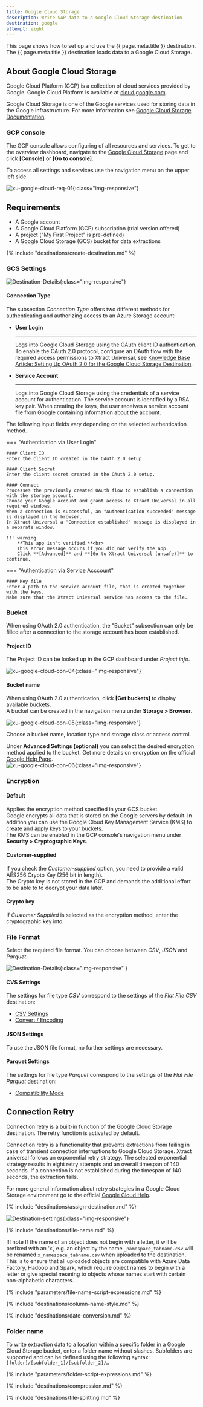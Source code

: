 ```yaml
---
title: Google Cloud Storage
description: Write SAP data to a Google Cloud Storage destination
destination: google
attempt: eight
---
```


This page shows how to set up and use the {{ page.meta.title }} destination. 
The {{ page.meta.title }} destination loads data to a Google Cloud Storage.

## About Google Cloud Storage
Google Cloud Platform (GCP) is a collection of cloud services provided by Google.
Google Cloud Platform is available at [cloud.google.com](https://cloud.google.com).

Google Cloud Storage is one of the Google services used for storing data in the Google infrastructure.
For more information see [Google Cloud Storage Documentation](https://cloud.google.com/storage/docs#docs).

### GCP console
The GCP console allows configuring of all resources and services. 
To get to the overview dashboard, navigate to the [Google Cloud Storage](https://cloud.google.com/storage) page and click **[Console]** or **[Go to console]**. 

To access all settings and services use the navigation menu on the upper left side.

![xu-google-cloud-req-01](../../assets/images/documentation/destinations/googlecloudstorage/xu-google-cloud-req-01.png){:class="img-responsive"}
 
## Requirements 

- A Google account
- A Google Cloud Platform (GCP) subscription (trial version offered)
- A project ("My First Project" is pre-defined)
- A Google Cloud Storage (GCS) bucket for data extractions

{% include "destinations/create-destination.md" %}

### GCS Settings

![Destination-Details](../../assets/images/documentation/destinations/googlecloudstorage/destination-details_1.png){:class="img-responsive"}

#### Connection Type


The subsection *Connection Type* offers two different methods for authenticating and authorizing access to an Azure Storage account:

<div class="grid cards" markdown>

-   __User Login__

    ---

    Logs into Google Cloud Storage using the OAuth client ID authentication. 
	To enable the OAuth 2.0 protocol, configure an OAuth flow with the required access permissions to Xtract Universal, see [Knowledge Base Article: Setting Up OAuth 2.0 for the Google Cloud Storage Destination](../../knowledge-base/google-cloud-storage-oauth.md).

-   __Service Account__

    ---

    Logs into Google Cloud Storage using the credentials of a service account for authentication.
	The service account is identified by a RSA key pair. 
	When creating the keys, the user receives a service account file from Google containing information about the account.

</div>

The following input fields vary depending on the selected authentication method.

=== "Authentication via User Login"

	#### Client ID
	Enter the client ID created in the OAuth 2.0 setup. 
	
	#### Client Secret
	Enter the client secret created in the OAuth 2.0 setup. 

	#### Connect
	Processes the previously created OAuth flow to establish a connection with the storage account.
	Choose your Google account and grant access to Xtract Universal in all required windows. 
	When a connection is successful, an "Authentication succeeded" message is displayed in the browser. 
	In Xtract Universal a "Connection established" message is displayed in a separate window.   
	
	!!! warning
		**This app isn't verified.**<br>
		This error message occurs if you did not verify the app. 
		Click **[Advanced]** and **[Go to Xtract Universal (unsafe)]** to continue. 

=== "Authentication via Service Acccount"

	#### Key file	
	Enter a path to the service account file, that is created together with the keys. 
	Make sure that the Xtract Universal service has access to the file. 

### Bucket
When using OAuth 2.0 authentication, the "Bucket" subsection can only be filled after a connection to the storage account has been established.

#### Project ID
The Project ID can be looked up in the GCP dashboard under *Project info*.

![xu-google-cloud-con-04](../../assets/images/documentation/destinations/googlecloudstorage/xu-google-cloud-con-04.png){:class="img-responsive"}

#### Bucket name
When using OAuth 2.0 authentication, click **[Get buckets]** to display available buckets.<br>
A bucket can be created in the navigation menu under **Storage > Browser**.

![xu-google-cloud-con-05](../../assets/images/documentation/destinations/googlecloudstorage/xu-google-cloud-con-05.png){:class="img-responsive"}

Choose a bucket name, location type and storage class or access control. 

Under **Advanced Settings (optional)** you can select the desired encryption method applied to the bucket. Get more details on encryption on the official [Google Help Page](https://cloud.google.com/storage/docs/encryption).      
![xu-google-cloud-con-06](../../assets/images/documentation/destinations/googlecloudstorage/xu-google-cloud-con-06.png){:class="img-responsive"}


### Encryption

#### Default
Applies the encryption method specified in your GCS bucket. <br>
Google encrypts all data that is stored on the Google servers by default. In addition you can use the Google Cloud Key Management Service (KMS) to create and apply keys to your buckets. <br>
The KMS can be enabled in the GCP console's navigation menu under **Security > Cryptographic Keys**.

#### Customer-supplied
If you check the *Customer-supplied* option, you need to provide a valid AES256 Crypto Key (256 bit in length). <br>
The Crypto key is not stored in the GCP and demands the additional effort to be able to to decrypt your data later. 

#### Crypto key
If *Customer Supplied* is selected as the encryption method, enter the cryptographic key into.

### File Format

Select the required file format. You can choose between *CSV*, *JSON* and *Parquet*.

![Destination-Details](../../assets/images/documentation/destinations/googlecloudstorage/destination-details_2.png){:class="img-responsive" }

#### CVS Settings

The settings for file type *CSV* correspond to the settings of the *Flat File CSV* destination:

- [CSV Settings](csv-flat-file.md/#csv-settings)
- [Convert / Encoding](csv-flat-file.md/#convert-encoding)

#### JSON Settings

To use the JSON file format, no further settings are necessary.

#### Parquet Settings

The settings for file type *Parquet* correspond to the settings of the *Flat File Parquet* destination:

- [Compatibility Mode](parquet.md/#compatibility-mode)


## Connection Retry

Connection retry is a built-in function of the Google Cloud Storage destination. 
The retry function is activated by default.

Connection retry is a functionality that prevents extractions from failing in case of transient connection interruptions to Google Cloud Storage.
Xtract universal follows an exponential retry strategy. The selected exponential strategy results in eight retry attempts and an overall timespan of 140 seconds. If a connection is not established during the timespan of 140 seconds, the extraction fails.

For more general information about retry strategies in a Google Cloud Storage environment go to the official [Google Cloud Help](https://cloud.google.com/storage/docs/gsutil/addlhelp/RetryHandlingStrategy).

{% include "destinations/assign-destination.md" %}

![Destination-settings](../../assets/images/documentation/destinations/googlecloudstorage/destination-settings.png){:class="img-responsive"}

{% include "destinations/file-name.md" %}

!!! note 
	If the name of an object does not begin with a letter, it will be prefixed with an ‘x’, e.g. an object by the name `_namespace_tabname.csv` will be renamed `x_namespace_tabname.csv` when uploaded to the destination.
	This is to ensure that all uploaded objects are compatible with Azure Data Factory, Hadoop and Spark, which require object names to begin with a letter or give special meaning to objects whose names start with certain non-alphabetic characters. 

{% include "parameters/file-name-script-expressions.md" %}

{% include "destinations/column-name-style.md" %}

{% include "destinations/date-conversion.md" %}

### Folder name

To write extraction data to a location within a specific folder in a Google Cloud Storage bucket, enter a folder name without slashes.
Subfolders are supported and can be defined using the following syntax: <br>
`[folder]/[subfolder_1]/[subfolder_2]/…`

{% include "parameters/folder-script-expressions.md" %}

{% include "destinations/compression.md" %}

{% include "destinations/file-splitting.md" %}

